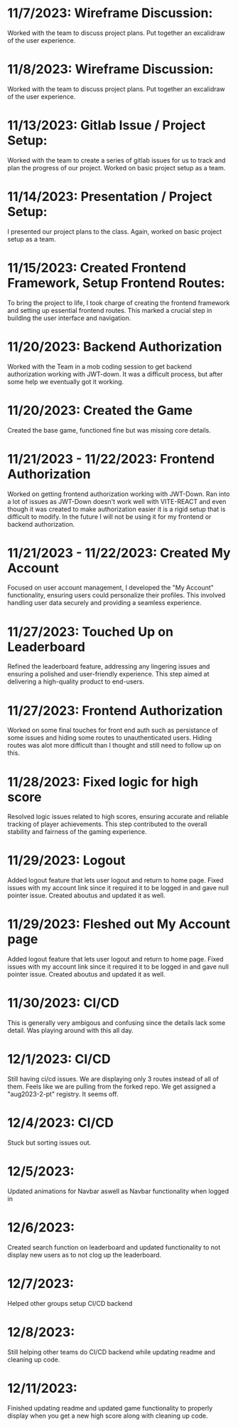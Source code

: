 # 11/7/2023: Wireframe Discussion:

Worked with the team to discuss project plans. Put together an excalidraw of the user experience.

# 11/8/2023: Wireframe Discussion:

Worked with the team to discuss project plans. Put together an excalidraw of the user experience.

# 11/13/2023: Gitlab Issue / Project Setup:

Worked with the team to create a series of gitlab issues for us to track and plan the progress of our project. Worked on basic project setup as a team.

# 11/14/2023: Presentation / Project Setup:

I presented our project plans to the class. Again, worked on basic project setup as a team.

# 11/15/2023: Created Frontend Framework, Setup Frontend Routes:

To bring the project to life, I took charge of creating the frontend framework and setting up essential frontend routes. This marked a crucial step in building the user interface and navigation.

# 11/20/2023: Backend Authorization

Worked with the Team in a mob coding session to get backend authorization working with JWT-down. It was a difficult process, but after some help we eventually got it working.

# 11/20/2023: Created the Game

Created the base game, functioned fine but was missing core details.

# 11/21/2023 - 11/22/2023: Frontend Authorization

Worked on getting frontend authorization working with JWT-Down. Ran into a lot of issues as JWT-Down doesn't work well with VITE-REACT and even though it was created to make authorization easier it is a rigid setup that is difficult to modify. In the future I will not be using it for my frontend or backend authorization.

# 11/21/2023 - 11/22/2023: Created My Account

Focused on user account management, I developed the "My Account" functionality, ensuring users could personalize their profiles. This involved handling user data securely and providing a seamless experience.

# 11/27/2023: Touched Up on Leaderboard

Refined the leaderboard feature, addressing any lingering issues and ensuring a polished and user-friendly experience. This step aimed at delivering a high-quality product to end-users.

# 11/27/2023: Frontend Authorization

Worked on some final touches for front end auth such as persistance of some issues and hiding some routes to unauthenticated users. Hiding routes was alot more difficult than I thought and still need to follow up on this.

# 11/28/2023: Fixed logic for high score 

Resolved logic issues related to high scores, ensuring accurate and reliable tracking of player achievements. This step contributed to the overall stability and fairness of the gaming experience.

# 11/29/2023: Logout

Added logout feature that lets user logout and return to home page. Fixed issues with my account link since it required it to be logged in and gave null pointer issue. Created aboutus and updated it as well.

# 11/29/2023: Fleshed out My Account page

Added logout feature that lets user logout and return to home page. Fixed issues with my account link since it required it to be logged in and gave null pointer issue. Created aboutus and updated it as well.

# 11/30/2023: CI/CD

This is generally very ambigous and confusing since the details lack some detail. Was playing around with this all day.

# 12/1/2023: CI/CD

Still having ci/cd issues. We are displaying only 3 routes instead of all of them. Feels like we are pulling from the forked repo. We get assigned a "aug2023-2-pt" registry. It seems off.

# 12/4/2023: CI/CD

Stuck but sorting issues out.

# 12/5/2023:

Updated animations for Navbar aswell as Navbar functionality when logged in

# 12/6/2023:

Created search function on leaderboard and updated functionality to not display new users as to not clog up the leaderboard.

# 12/7/2023:

Helped other groups setup CI/CD backend

# 12/8/2023:

Still helping other teams do CI/CD backend while updating readme and cleaning up code.

# 12/11/2023:

Finished updating readme and updated game functionality to properly display when you get a new high score along with cleaning up code.